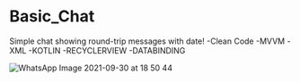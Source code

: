 # Basic_Chat
Simple chat showing round-trip messages with date!
-Clean Code
-MVVM
-XML
-KOTLIN
-RECYCLERVIEW
-DATABINDING

![WhatsApp Image 2021-09-30 at 18 50 44](https://user-images.githubusercontent.com/54027680/135535513-051226a2-d3e0-4587-8485-bee0f24b630e.jpeg)

